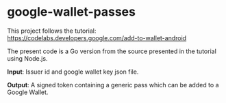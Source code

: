 # google-wallet-passes

This project follows the tutorial: https://codelabs.developers.google.com/add-to-wallet-android

The present code is a Go version from the source presented in the tutorial using Node.js.

**Input**: Issuer id and google wallet key json file.

**Output**: A signed token containing a generic pass which can be added to a Google Wallet.
